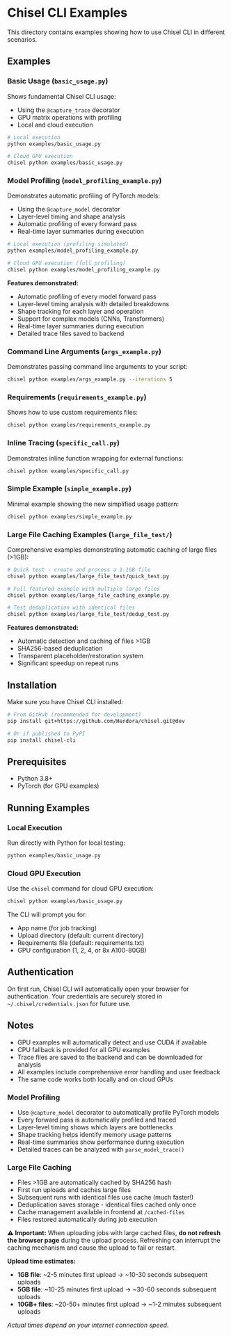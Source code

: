 # Chisel CLI Examples

This directory contains examples showing how to use Chisel CLI in different scenarios.

## Examples

### Basic Usage (`basic_usage.py`)
Shows fundamental Chisel CLI usage:
- Using the `@capture_trace` decorator
- GPU matrix operations with profiling
- Local and cloud execution

```bash
# Local execution
python examples/basic_usage.py

# Cloud GPU execution
chisel python examples/basic_usage.py
```

### Model Profiling (`model_profiling_example.py`)
Demonstrates automatic profiling of PyTorch models:
- Using the `@capture_model` decorator
- Layer-level timing and shape analysis
- Automatic profiling of every forward pass
- Real-time layer summaries during execution

```bash
# Local execution (profiling simulated)
python examples/model_profiling_example.py

# Cloud GPU execution (full profiling)
chisel python examples/model_profiling_example.py
```

**Features demonstrated:**
- Automatic profiling of every model forward pass
- Layer-level timing analysis with detailed breakdowns
- Shape tracking for each layer and operation
- Support for complex models (CNNs, Transformers)
- Real-time layer summaries during execution
- Detailed trace files saved to backend

### Command Line Arguments (`args_example.py`)
Demonstrates passing command line arguments to your script:

```bash
chisel python examples/args_example.py --iterations 5
```

### Requirements (`requirements_example.py`)
Shows how to use custom requirements files:

```bash
chisel python examples/requirements_example.py
```

### Inline Tracing (`specific_call.py`)
Demonstrates inline function wrapping for external functions:

```bash
chisel python examples/specific_call.py
```

### Simple Example (`simple_example.py`)
Minimal example showing the new simplified usage pattern:

```bash
chisel python examples/simple_example.py
```

### Large File Caching Examples (`large_file_test/`)
Comprehensive examples demonstrating automatic caching of large files (>1GB):

```bash
# Quick test - create and process a 1.1GB file
chisel python examples/large_file_test/quick_test.py

# Full featured example with multiple large files
chisel python examples/large_file_caching_example.py

# Test deduplication with identical files
chisel python examples/large_file_test/dedup_test.py
```

**Features demonstrated:**
- Automatic detection and caching of files >1GB
- SHA256-based deduplication 
- Transparent placeholder/restoration system
- Significant speedup on repeat runs

## Installation

Make sure you have Chisel CLI installed:

```bash
# From GitHub (recommended for development)
pip install git+https://github.com/Herdora/chisel.git@dev

# Or if published to PyPI
pip install chisel-cli
```

## Prerequisites

- Python 3.8+
- PyTorch (for GPU examples)

## Running Examples

### Local Execution
Run directly with Python for local testing:
```bash
python examples/basic_usage.py
```

### Cloud GPU Execution
Use the `chisel` command for cloud GPU execution:
```bash
chisel python examples/basic_usage.py
```

The CLI will prompt you for:
- App name (for job tracking)
- Upload directory (default: current directory)
- Requirements file (default: requirements.txt)
- GPU configuration (1, 2, 4, or 8x A100-80GB)

## Authentication

On first run, Chisel CLI will automatically open your browser for authentication. Your credentials are securely stored in `~/.chisel/credentials.json` for future use.

## Notes

- GPU examples will automatically detect and use CUDA if available
- CPU fallback is provided for all GPU examples
- Trace files are saved to the backend and can be downloaded for analysis
- All examples include comprehensive error handling and user feedback
- The same code works both locally and on cloud GPUs

### Model Profiling

- Use `@capture_model` decorator to automatically profile PyTorch models
- Every forward pass is automatically profiled and traced
- Layer-level timing shows which layers are bottlenecks
- Shape tracking helps identify memory usage patterns
- Real-time summaries show performance during execution
- Detailed traces can be analyzed with `parse_model_trace()`

### Large File Caching

- Files >1GB are automatically cached by SHA256 hash
- First run uploads and caches large files
- Subsequent runs with identical files use cache (much faster!)
- Deduplication saves storage - identical files cached only once
- Cache management available in frontend at `/cached-files`
- Files restored automatically during job execution

**⚠️ Important:** When uploading jobs with large cached files, **do not refresh the browser page** during the upload process. Refreshing can interrupt the caching mechanism and cause the upload to fail or restart.

**Upload time estimates:**
- **1GB file**: ~2-5 minutes first upload → ~10-30 seconds subsequent uploads
- **5GB file**: ~10-25 minutes first upload → ~30-60 seconds subsequent uploads  
- **10GB+ files**: ~20-50+ minutes first upload → ~1-2 minutes subsequent uploads

*Actual times depend on your internet connection speed.*